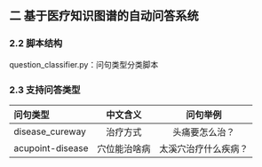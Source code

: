 ## 二 基于医疗知识图谱的自动问答系统
### 2.2 脚本结构
question_classifier.py：问句类型分类脚本

### 2.3 支持问答类型

| 问句类型 | 中文含义 |    问句举例    |
| :--- | :---: |:----------:|
| disease_cureway | 治疗方式 |  头痛要怎么治？   |
| acupoint-disease| 穴位能治啥病| 太溪穴治疗什么疾病？ |


